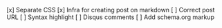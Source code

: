 [x] Separate CSS
[x] Infra for creating post on markdown
[ ] Correct post URL
[ ] Syntax highlight
[ ] Disqus comments
[ ] Add schema.org markup
